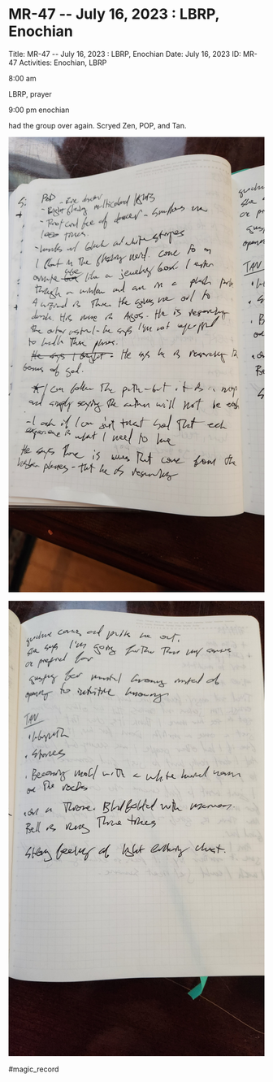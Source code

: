 # MR-47 -- July 16, 2023 : LBRP, Enochian

Title: MR-47 -- July 16, 2023 : LBRP, Enochian
Date: July 16, 2023
ID: MR-47
Activities: Enochian, LBRP

8:00 am

LBRP, prayer

9:00 pm enochian

had the group over again. Scryed Zen, POP, and Tan.

![20230717_071612.jpg](MR-47%20--%20July%2016,%202023%20LBRP,%20Enochian%208c3276173d6a472dbe1765f92b08037b/20230717_071612.jpg)

![20230717_071616.jpg](MR-47%20--%20July%2016,%202023%20LBRP,%20Enochian%208c3276173d6a472dbe1765f92b08037b/20230717_071616.jpg)

#magic_record
